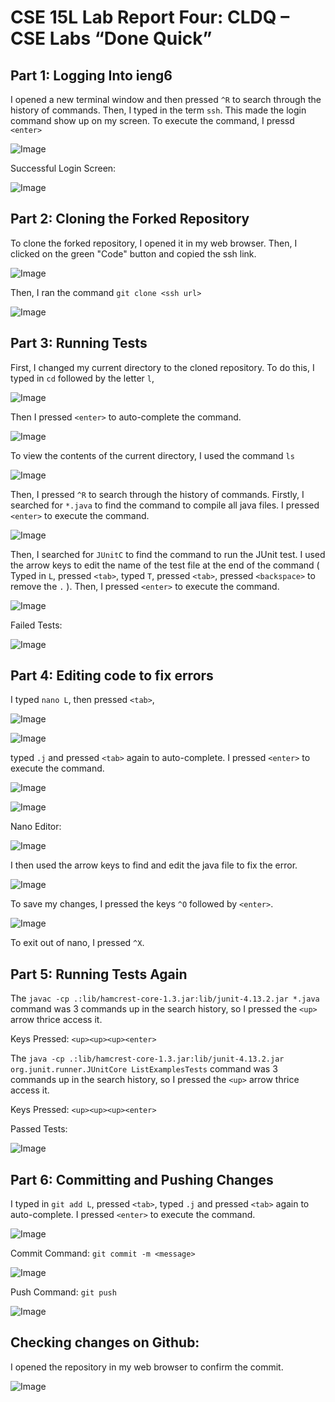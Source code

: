 # **CSE 15L Lab Report Four: CLDQ – CSE Labs “Done Quick”**

## Part 1: Logging Into ieng6

I opened a new terminal window and then pressed `^R` to search through the history of commands. Then, I typed in the term ```ssh```. This made the login command show up on my screen. To execute the command, I pressd `<enter>`

![Image](Screenshots/loginSearch.png)

Successful Login Screen: 

![Image](Screenshots/loggedIn.png)

## Part 2: Cloning the Forked Repository

To clone the forked repository, I opened it in my web browser. Then, I clicked on the green "Code" button and copied the ssh link. 

![Image](Screenshots/sshCopy.png)

Then, I ran the command ```git clone <ssh url>```

![Image](Screenshots/cloning.png)

## Part 3: Running Tests

First, I changed my current directory to the cloned repository. To do this, I typed in ```cd``` followed by the letter ```l```, 

![Image](Screenshots/cdRepoOne.png)

Then I pressed ```<enter>``` to auto-complete the command. 

![Image](Screenshots/cdRepoTwo.png)

To view the contents of the current directory, I used the command ```ls```

![Image](Screenshots/ls.png)

Then, I pressed `^R` to search through the history of commands. Firstly, I searched for ```*.java``` to find the command to compile all java files. I pressed ```<enter>``` to execute the command. 

![Image](Screenshots/stardotjava.png)

Then, I searched for ```JUnitC``` to find the command to run the JUnit test. I used the arrow keys to edit the name of the test file at the end of the command ( Typed in ```L```, pressed ```<tab>```, typed ```T```, pressed ```<tab>```, pressed ```<backspace>``` to remove the ```.``` ). Then, I pressed ```<enter>``` to execute the command. 

![Image](Screenshots/JUnitC.png)

Failed Tests: 

![Image](Screenshots/failedtests.png)

## Part 4: Editing code to fix errors

I typed ```nano L```, then pressed ```<tab>```, 

![Image](Screenshots/nanoOne.png)

![Image](Screenshots/nanoTwo.png)

typed ```.j``` and pressed ```<tab>``` again to auto-complete. I pressed ```<enter>``` to execute the command.

![Image](Screenshots/nanoThree.png)

![Image](Screenshots/nanoFour.png)

Nano Editor:

![Image](Screenshots/nanoeditor.png)

I then used the arrow keys to find and edit the java file to fix the error.

![Image](Screenshots/fixerror.png)

To save my changes, I pressed the keys ```^O``` followed by ```<enter>```. 

![Image](Screenshots/wrote.png)

To exit out of nano, I pressed ```^X```.

## Part 5: Running Tests Again

The ```javac -cp .:lib/hamcrest-core-1.3.jar:lib/junit-4.13.2.jar *.java``` command was 3 commands up in the search history, so I pressed the ```<up>``` arrow thrice access it. 

Keys Pressed: ```<up><up><up><enter>```

The ```java -cp .:lib/hamcrest-core-1.3.jar:lib/junit-4.13.2.jar org.junit.runner.JUnitCore ListExamplesTests``` command was 3 commands up in the search history, so I pressed the ```<up>``` arrow thrice access it. 

Keys Pressed: ```<up><up><up><enter>```

Passed Tests:

![Image](Screenshots/testsagain.png)

## Part 6: Committing and Pushing Changes

I typed in ```git add L```, pressed ```<tab>```, typed ```.j``` and pressed ```<tab>``` again to auto-complete. I pressed ```<enter>``` to execute the command.

![Image](Screenshots/gitadd.png)

Commit Command: ```git commit -m <message>```

![Image](Screenshots/gitcommit.png)

Push Command: ```git push```

![Image](Screenshots/gitpush.png)

## Checking changes on Github:

I opened the repository in my web browser to confirm the commit.

![Image](Screenshots/changesongithub.png)
